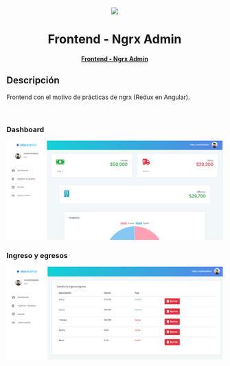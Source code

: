 <h1 align="center">
  <br>
  <img src="https://ngrx.io/assets/images/badge.svg" width="200">
  <br><br>
  Frontend - Ngrx Admin
  <br>
</h1>
<h4 align="center"><a href="https://martinbobbio.github.io/frontend-ngrx">Frontend - Ngrx Admin</a></h4>


## Descripción

Frontend con el motivo de prácticas de ngrx (Redux en Angular).
<br><br><br>

### Dashboard

![Image of pagina](src/assets/images/dashboard.png)

### Ingreso y egresos

![Image of pagina](src/assets/images/items.png)

